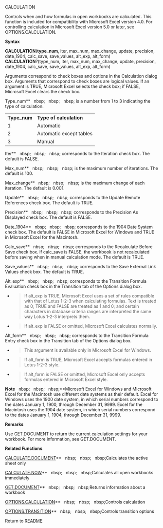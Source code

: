 CALCULATION

Controls when and how formulas in open workbooks are calculated. This
function is included for compatibility with Microsoft Excel version 4.0.
For controlling calculation in Microsoft Excel version 5.0 or later, see
OPTIONS.CALCULATION.

**Syntax**

**CALCULATION**(**type\_num**, iter, max\_num, max\_change, update,
precision, date\_1904, calc\_save, save\_values, alt\_exp, alt\_form)  
**CALCULATION**?(type\_num, iter, max\_num, max\_change, update,
precision, date\_1904, calc\_save, save\_values, alt\_exp, alt\_form)

Arguments correspond to check boxes and options in the Calculation
dialog box. Arguments that correspond to check boxes are logical values.
If an argument is TRUE, Microsoft Excel selects the check box; if FALSE,
Microsoft Excel clears the check box.

Type\_num**&nbsp;&nbsp;&nbsp;nbsp;&nbsp;&nbsp;&nbsp;nbsp;&nbsp;&nbsp;&nbsp;nbsp;&nbsp;is a number from 1 to 3 indicating the
type of calculation.

|               |                         |
| ------------- | ----------------------- |
| **Type\_num** | **Type of calculation** |
| 1             | Automatic               |
| 2             | Automatic except tables |
| 3             | Manual                  |

Iter**&nbsp;&nbsp;&nbsp;nbsp;&nbsp;&nbsp;&nbsp;nbsp;&nbsp;&nbsp;&nbsp;nbsp;&nbsp;corresponds to the Iteration check box. The
default is FALSE.

Max\_num**&nbsp;&nbsp;&nbsp;nbsp;&nbsp;&nbsp;&nbsp;nbsp;&nbsp;&nbsp;&nbsp;nbsp;&nbsp;is the maximum number of iterations. The
default is 100.

Max\_change**&nbsp;&nbsp;&nbsp;nbsp;&nbsp;&nbsp;&nbsp;nbsp;&nbsp;&nbsp;&nbsp;nbsp;&nbsp;is the maximum change of each
iteration. The default is 0.001.

Update**&nbsp;&nbsp;&nbsp;nbsp;&nbsp;&nbsp;&nbsp;nbsp;&nbsp;&nbsp;&nbsp;nbsp;&nbsp;corresponds to the Update Remote
References check box. The default is TRUE.

Precision**&nbsp;&nbsp;&nbsp;nbsp;&nbsp;&nbsp;&nbsp;nbsp;&nbsp;&nbsp;&nbsp;nbsp;&nbsp;corresponds to the Precision As
Displayed check box. The default is FALSE.

Date\_1904**&nbsp;&nbsp;&nbsp;nbsp;&nbsp;&nbsp;&nbsp;nbsp;&nbsp;&nbsp;&nbsp;nbsp;&nbsp;corresponds to the 1904 Date System
check box. The default is FALSE in Microsoft Excel for Windows and TRUE
in Microsoft Excel for the Macintosh.

Calc\_save**&nbsp;&nbsp;&nbsp;nbsp;&nbsp;&nbsp;&nbsp;nbsp;&nbsp;&nbsp;&nbsp;nbsp;&nbsp;corresponds to the Recalculate Before
Save check box. If calc\_save is FALSE, the workbook is not recalculated
before saving when in manual calculation mode. The default is TRUE.

Save\_values**&nbsp;&nbsp;&nbsp;nbsp;&nbsp;&nbsp;&nbsp;nbsp;&nbsp;&nbsp;&nbsp;nbsp;&nbsp;corresponds to the Save External
Link Values check box. The default is TRUE.

Alt\_exp**&nbsp;&nbsp;&nbsp;nbsp;&nbsp;&nbsp;&nbsp;nbsp;&nbsp;&nbsp;&nbsp;nbsp;&nbsp;corresponds to the Transition Formula
Evaluation check box in the Transition tab of the Options dialog box.

  - > If alt\_exp is TRUE, Microsoft Excel uses a set of rules
    > compatible with that of Lotus 1-2-3 when calculating formulas.
    > Text is treated as 0; TRUE and FALSE are treated as 1 and 0; and
    > certain characters in database criteria ranges are interpreted the
    > same way Lotus 1-2-3 interprets them.

  - > If alt\_exp is FALSE or omitted, Microsoft Excel calculates
    > normally.


Alt\_form**&nbsp;&nbsp;&nbsp;nbsp;&nbsp;&nbsp;&nbsp;nbsp;&nbsp;&nbsp;&nbsp;nbsp;&nbsp;corresponds to the Transition Formula
Entry check box in the Transition tab of the Options dialog box.

  - > This argument is available only in Microsoft Excel for Windows.

  - > If alt\_form is TRUE, Microsoft Excel accepts formulas entered in
    > Lotus 1-2-3 style.

  - > If alt\_form is FALSE or omitted, Microsoft Excel only accepts
    > formulas entered in Microsoft Excel style.


**Note**&nbsp;&nbsp;&nbsp;nbsp;&nbsp;&nbsp;&nbsp;nbsp;&nbsp;&nbsp;&nbsp;nbsp;**Microsoft Excel for Windows and Microsoft
Excel for the Macintosh use different date systems as their default.
Excel for Windows uses the 1900 date system, in which serial numbers
correspond to the dates January 1, 1900, through December 31, 9999.
Excel for the Macintosh uses the 1904 date system, in which serial
numbers correspond to the dates January 1, 1904, through December 31,
9999.

**Remarks**

Use GET.DOCUMENT to return the current calculation settings for your
workbook. For more information, see GET.DOCUMENT.

**Related Functions**

[CALCULATE.DOCUMENT](CALCULATE.DOCUMENT.md)**&nbsp;&nbsp;&nbsp;nbsp;&nbsp;&nbsp;&nbsp;nbsp;&nbsp;&nbsp;&nbsp;nbsp;Calculates the active sheet only

[CALCULATE.NOW](CALCULATE.NOW.md)**&nbsp;&nbsp;&nbsp;nbsp;&nbsp;&nbsp;&nbsp;nbsp;&nbsp;&nbsp;&nbsp;nbsp;Calculates all open workbooks immediately

[GET.DOCUMENT](GET.DOCUMENT.md)**&nbsp;&nbsp;&nbsp;nbsp;&nbsp;&nbsp;&nbsp;nbsp;&nbsp;&nbsp;&nbsp;nbsp;Returns information about a workbook

[OPTIONS.CALCULATION](OPTIONS.CALCULATION.md)**&nbsp;&nbsp;&nbsp;nbsp;&nbsp;&nbsp;&nbsp;nbsp;&nbsp;&nbsp;&nbsp;nbsp;Controls calculation

[OPTIONS.TRANSITION](OPTIONS.TRANSITION.md)**&nbsp;&nbsp;&nbsp;nbsp;&nbsp;&nbsp;&nbsp;nbsp;&nbsp;&nbsp;&nbsp;nbsp;Controls transition options



Return to [README](README.md)

